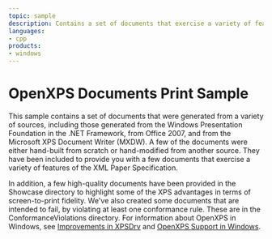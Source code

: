 ```yaml
---
topic: sample
description: Contains a set of documents that exercise a variety of features of OpenXPS.
languages:
- cpp
products:
- windows
---
```


<!---
    name: OpenXPS Documents Print Sample
    platform: Application
    language: cpp
    category: Print
    description: Contains a set of documents that exercise a variety of features of OpenXPS.
    samplefwlink: http://go.microsoft.com/fwlink/p/?LinkId=617941
--->

# OpenXPS Documents Print Sample

This sample contains a set of documents that were generated from a variety of sources, including those generated from the Windows Presentation Foundation in the .NET Framework, from Office 2007, and from the Microsoft XPS Document Writer (MXDW). A few of the documents were either hand-built from scratch or hand-modified from another source. They have been included to provide you with a few documents that exercise a variety of features of the XML Paper Specification.

In addition, a few high-quality documents have been provided in the Showcase directory to highlight some of the XPS advantages in terms of screen-to-print fidelity. We've also created some documents that are intended to fail, by violating at least one conformance rule. These are in the ConformanceViolations directory. For information about OpenXPS in Windows, see [Improvements in XPSDrv](http://msdn.microsoft.com/en-us/library/windows/hardware/jj218730(v=vs.85).aspx) and [OpenXPS Support in Windows](http://msdn.microsoft.com/en-us/library/windows/hardware/br259130.aspx).